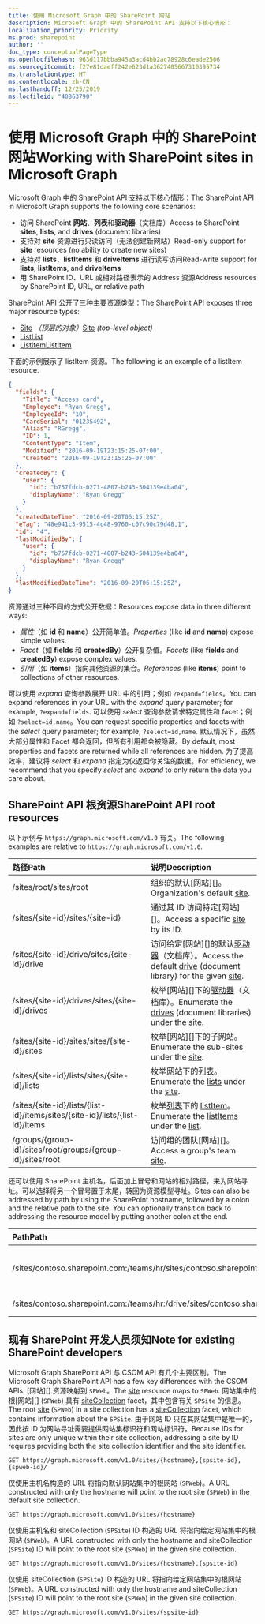 ```yaml
---
title: 使用 Microsoft Graph 中的 SharePoint 网站
description: Microsoft Graph 中的 SharePoint API 支持以下核心情形：
localization_priority: Priority
ms.prod: sharepoint
author: ''
doc_type: conceptualPageType
ms.openlocfilehash: 963d117bbba945a3acd4bb2ac78928c6eade2506
ms.sourcegitcommit: f27e81daeff242e623d1a3627405667310395734
ms.translationtype: HT
ms.contentlocale: zh-CN
ms.lasthandoff: 12/25/2019
ms.locfileid: "40863790"
---
```

# <a name="working-with-sharepoint-sites-in-microsoft-graph"></a><span data-ttu-id="658c9-103">使用 Microsoft Graph 中的 SharePoint 网站</span><span class="sxs-lookup"><span data-stu-id="658c9-103">Working with SharePoint sites in Microsoft Graph</span></span>

<span data-ttu-id="658c9-104">Microsoft Graph 中的 SharePoint API 支持以下核心情形：</span><span class="sxs-lookup"><span data-stu-id="658c9-104">The SharePoint API in Microsoft Graph supports the following core scenarios:</span></span>

* <span data-ttu-id="658c9-105">访问 SharePoint **网站**、**列表**和**驱动器**（文档库）</span><span class="sxs-lookup"><span data-stu-id="658c9-105">Access to SharePoint **sites**, **lists**, and **drives** (document libraries)</span></span>
* <span data-ttu-id="658c9-106">支持对 **site** 资源进行只读访问（无法创建新网站）</span><span class="sxs-lookup"><span data-stu-id="658c9-106">Read-only support for **site** resources (no ability to create new sites)</span></span>
* <span data-ttu-id="658c9-107">支持对 **lists**、**listItems** 和 **driveItems** 进行读写访问</span><span class="sxs-lookup"><span data-stu-id="658c9-107">Read-write support for **lists**, **listItems**, and **driveItems**</span></span>
* <span data-ttu-id="658c9-108">用 SharePoint ID、URL 或相对路径表示的 Address 资源</span><span class="sxs-lookup"><span data-stu-id="658c9-108">Address resources by SharePoint ID, URL, or relative path</span></span>

<span data-ttu-id="658c9-109">SharePoint API 公开了三种主要资源类型：</span><span class="sxs-lookup"><span data-stu-id="658c9-109">The SharePoint API exposes three major resource types:</span></span>

* <span data-ttu-id="658c9-110">[Site](site.md) _（顶层的对象）_</span><span class="sxs-lookup"><span data-stu-id="658c9-110">[Site](site.md) _(top-level object)_</span></span>
* [<span data-ttu-id="658c9-111">List</span><span class="sxs-lookup"><span data-stu-id="658c9-111">List</span></span>](list.md)
* [<span data-ttu-id="658c9-112">ListItem</span><span class="sxs-lookup"><span data-stu-id="658c9-112">ListItem</span></span>](listitem.md)

<span data-ttu-id="658c9-113">下面的示例展示了 listItem 资源。</span><span class="sxs-lookup"><span data-stu-id="658c9-113">The following is an example of a listItem resource.</span></span>

```json
{
  "fields": {
    "Title": "Access card",
    "Employee": "Ryan Gregg",
    "EmployeeId": "10",
    "CardSerial": "01235492",
    "Alias": "RGregg",
    "ID": 1,
    "ContentType": "Item",
    "Modified": "2016-09-19T23:15:25-07:00",
    "Created": "2016-09-19T23:15:25-07:00"
  },
  "createdBy": {
    "user": {
      "id": "b757fdcb-0271-4807-b243-504139e4ba04",
      "displayName": "Ryan Gregg"
    }
  },
  "createdDateTime": "2016-09-20T06:15:25Z",
  "eTag": "48e941c3-9515-4c48-9760-c07c90c79d48,1",
  "id": "4",
  "lastModifiedBy": {
    "user": {
      "id": "b757fdcb-0271-4807-b243-504139e4ba04",
      "displayName": "Ryan Gregg"
    }
  },
  "lastModifiedDateTime": "2016-09-20T06:15:25Z",
}
```

<span data-ttu-id="658c9-114">资源通过三种不同的方式公开数据：</span><span class="sxs-lookup"><span data-stu-id="658c9-114">Resources expose data in three different ways:</span></span>

* <span data-ttu-id="658c9-115">_属性_（如 **id** 和 **name**）公开简单值。</span><span class="sxs-lookup"><span data-stu-id="658c9-115">_Properties_ (like **id** and **name**) expose simple values.</span></span>
* <span data-ttu-id="658c9-116">_Facet_（如 **fields** 和 **createdBy**）公开复杂值。</span><span class="sxs-lookup"><span data-stu-id="658c9-116">_Facets_ (like **fields** and **createdBy**) expose complex values.</span></span>
* <span data-ttu-id="658c9-117">_引用_（如 **items**）指向其他资源的集合。</span><span class="sxs-lookup"><span data-stu-id="658c9-117">_References_ (like **items**) point to collections of other resources.</span></span>

<span data-ttu-id="658c9-118">可以使用 _expand_ 查询参数展开 URL 中的引用；例如 `?expand=fields`。</span><span class="sxs-lookup"><span data-stu-id="658c9-118">You can expand references in your URL with the _expand_ query parameter; for example, `?expand=fields`.</span></span>
<span data-ttu-id="658c9-119">可以使用 _select_ 查询参数请求特定属性和 facet；例如 `?select=id,name`。</span><span class="sxs-lookup"><span data-stu-id="658c9-119">You can request specific properties and facets with the _select_ query parameter; for example, `?select=id,name`.</span></span>
<span data-ttu-id="658c9-120">默认情况下，虽然大部分属性和 Facet 都会返回，但所有引用都会被隐藏。</span><span class="sxs-lookup"><span data-stu-id="658c9-120">By default, most properties and facets are returned while all references are hidden.</span></span>
<span data-ttu-id="658c9-121">为了提高效率，建议将 _select_ 和 _expand_ 指定为仅返回你关注的数据。</span><span class="sxs-lookup"><span data-stu-id="658c9-121">For efficiency, we recommend that you specify _select_ and _expand_ to only return the data you care about.</span></span>

## <a name="sharepoint-api-root-resources"></a><span data-ttu-id="658c9-122">SharePoint API 根资源</span><span class="sxs-lookup"><span data-stu-id="658c9-122">SharePoint API root resources</span></span>

<span data-ttu-id="658c9-123">以下示例与 `https://graph.microsoft.com/v1.0` 有关。</span><span class="sxs-lookup"><span data-stu-id="658c9-123">The following examples are relative to `https://graph.microsoft.com/v1.0`.</span></span>

| <span data-ttu-id="658c9-124">路径</span><span class="sxs-lookup"><span data-stu-id="658c9-124">Path</span></span>                                   | <span data-ttu-id="658c9-125">说明</span><span class="sxs-lookup"><span data-stu-id="658c9-125">Description</span></span>
|:---------------------------------------|:------------------------------------
| <span data-ttu-id="658c9-126">/sites/root</span><span class="sxs-lookup"><span data-stu-id="658c9-126">/sites/root</span></span>                            | <span data-ttu-id="658c9-127">组织的默认[网站][]。</span><span class="sxs-lookup"><span data-stu-id="658c9-127">Organization's default [site][].</span></span>
| <span data-ttu-id="658c9-128">/sites/{site-id}</span><span class="sxs-lookup"><span data-stu-id="658c9-128">/sites/{site-id}</span></span>                       | <span data-ttu-id="658c9-129">通过其 ID 访问特定[网站][]。</span><span class="sxs-lookup"><span data-stu-id="658c9-129">Access a specific [site][] by its ID.</span></span>
| <span data-ttu-id="658c9-130">/sites/{site-id}/drive</span><span class="sxs-lookup"><span data-stu-id="658c9-130">/sites/{site-id}/drive</span></span>                 | <span data-ttu-id="658c9-131">访问给定[网站][]的默认[驱动器](drive.md)（文档库）。</span><span class="sxs-lookup"><span data-stu-id="658c9-131">Access the default [drive](drive.md) (document library) for the given [site][].</span></span>
| <span data-ttu-id="658c9-132">/sites/{site-id}/drives</span><span class="sxs-lookup"><span data-stu-id="658c9-132">/sites/{site-id}/drives</span></span>                | <span data-ttu-id="658c9-133">枚举[网站][]下的[驱动器](drive.md)（文档库）。</span><span class="sxs-lookup"><span data-stu-id="658c9-133">Enumerate the [drives](drive.md) (document libraries) under the [site][].</span></span>
| <span data-ttu-id="658c9-134">/sites/{site-id}/sites</span><span class="sxs-lookup"><span data-stu-id="658c9-134">/sites/{site-id}/sites</span></span>                 | <span data-ttu-id="658c9-135">枚举[网站][]下的子网站。</span><span class="sxs-lookup"><span data-stu-id="658c9-135">Enumerate the sub-sites under the [site][].</span></span>
| <span data-ttu-id="658c9-136">/sites/{site-id}/lists</span><span class="sxs-lookup"><span data-stu-id="658c9-136">/sites/{site-id}/lists</span></span>                 | <span data-ttu-id="658c9-137">枚举[网站](site.md)下的[列表](list.md)。</span><span class="sxs-lookup"><span data-stu-id="658c9-137">Enumerate the [lists](list.md) under the [site](site.md).</span></span>
| <span data-ttu-id="658c9-138">/sites/{site-id}/lists/{list-id}/items</span><span class="sxs-lookup"><span data-stu-id="658c9-138">/sites/{site-id}/lists/{list-id}/items</span></span> | <span data-ttu-id="658c9-139">枚举[列表](list.md)下的 [listItem](listitem.md)。</span><span class="sxs-lookup"><span data-stu-id="658c9-139">Enumerate the [listItems](listitem.md) under the [list](list.md).</span></span>
| <span data-ttu-id="658c9-140">/groups/{group-id}/sites/root</span><span class="sxs-lookup"><span data-stu-id="658c9-140">/groups/{group-id}/sites/root</span></span>          | <span data-ttu-id="658c9-141">访问组的团队[网站][]。</span><span class="sxs-lookup"><span data-stu-id="658c9-141">Access a group's team [site][].</span></span>

<span data-ttu-id="658c9-p102">还可以使用 SharePoint 主机名，后面加上冒号和网站的相对路径，来为网站寻址。可以选择将另一个冒号置于末尾，转回为资源模型寻址。</span><span class="sxs-lookup"><span data-stu-id="658c9-p102">Sites can also be addressed by path by using the SharePoint hostname, followed by a colon and the relative path to the site. You can optionally transition back to addressing the resource model by putting another colon at the end.</span></span>

| <span data-ttu-id="658c9-144">Path</span><span class="sxs-lookup"><span data-stu-id="658c9-144">Path</span></span>                                           | <span data-ttu-id="658c9-145">说明</span><span class="sxs-lookup"><span data-stu-id="658c9-145">Description</span></span>
|:-----------------------------------------------|:-----------------------------------
| <span data-ttu-id="658c9-146">/sites/contoso.sharepoint.com:/teams/hr</span><span class="sxs-lookup"><span data-stu-id="658c9-146">/sites/contoso.sharepoint.com:/teams/hr</span></span>        | <span data-ttu-id="658c9-147">与 https://contoso.sharepoint.com/teams/hr 相关联的网站</span><span class="sxs-lookup"><span data-stu-id="658c9-147">The site associated with https://contoso.sharepoint.com/teams/hr</span></span>
| <span data-ttu-id="658c9-148">/sites/contoso.sharepoint.com:/teams/hr:/drive</span><span class="sxs-lookup"><span data-stu-id="658c9-148">/sites/contoso.sharepoint.com:/teams/hr:/drive</span></span> | <span data-ttu-id="658c9-149">访问此网站的默认[驱动器](drive.md)。</span><span class="sxs-lookup"><span data-stu-id="658c9-149">Access the default [drive](drive.md) for this site.</span></span>

## <a name="note-for-existing-sharepoint-developers"></a><span data-ttu-id="658c9-150">现有 SharePoint 开发人员须知</span><span class="sxs-lookup"><span data-stu-id="658c9-150">Note for existing SharePoint developers</span></span>

<span data-ttu-id="658c9-151">Microsoft Graph SharePoint API 与 CSOM API 有几个主要区别。</span><span class="sxs-lookup"><span data-stu-id="658c9-151">The Microsoft Graph SharePoint API has a few key differences with the CSOM APIs.</span></span>
<span data-ttu-id="658c9-152">[网站][] 资源映射到 `SPWeb`。</span><span class="sxs-lookup"><span data-stu-id="658c9-152">The [site][] resource maps to `SPWeb`.</span></span>
<span data-ttu-id="658c9-153">网站集中的根[网站][] (`SPWeb`) 具有 [siteCollection](sitecollection.md) facet，其中包含有关 `SPSite` 的信息。</span><span class="sxs-lookup"><span data-stu-id="658c9-153">The root [site][] (`SPWeb`) in a site collection has a [siteCollection](sitecollection.md) facet, which contains information about the `SPSite`.</span></span>
<span data-ttu-id="658c9-154">由于网站 ID 只在其网站集中是唯一的，因此按 ID 为网站寻址需要提供网站集标识符和网站标识符。</span><span class="sxs-lookup"><span data-stu-id="658c9-154">Because IDs for sites are only unique within their site collection, addressing a site by ID requires providing both the site collection identifier and the site identifier.</span></span>

```http
GET https://graph.microsoft.com/v1.0/sites/{hostname},{spsite-id},{spweb-id}/
```
<span data-ttu-id="658c9-155">仅使用主机名构造的 URL 将指向默认网站集中的根网站 (`SPWeb`)。</span><span class="sxs-lookup"><span data-stu-id="658c9-155">A URL constructed with only the hostname will point to the root site (`SPWeb`) in the default site collection.</span></span>

```http
GET https://graph.microsoft.com/v1.0/sites/{hostname}
```

<span data-ttu-id="658c9-156">仅使用主机名和 siteCollection (`SPSite`) ID 构造的 URL 将指向给定网站集中的根网站 (`SPWeb`)。</span><span class="sxs-lookup"><span data-stu-id="658c9-156">A URL constructed with only the hostname and siteCollection (`SPSite`) ID will point to the root site (`SPWeb`) in the given site collection.</span></span>

```http
GET https://graph.microsoft.com/v1.0/sites/{hostname},{spsite-id}
```

<span data-ttu-id="658c9-157">仅使用 siteCollection (`SPSite`) ID 构造的 URL 将指向给定网站集中的根网站 (`SPWeb`)。</span><span class="sxs-lookup"><span data-stu-id="658c9-157">A URL constructed with only the hostname and siteCollection (`SPSite`) ID will point to the root site (`SPWeb`) in the given site collection.</span></span>

```http
GET https://graph.microsoft.com/v1.0/sites/{spsite-id}
```

[site]: site.md
[list]: list.md
[drive]: drive.md
[siteCollection]: sitecollection.md

<!-- {
  "type": "#page.annotation",
  "description": "Getting started programming with the SharePoint API",
  "keywords": "getting started sharepoint rest api programming C# ios android rest http",
  "section": "documentation",
  "tocPath": "Getting Started",
  "tocIndex": -100
} -->
